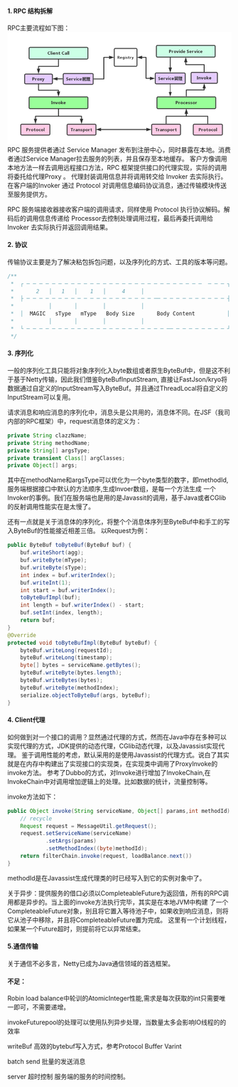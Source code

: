 #### 1. RPC 结构拆解
RPC主要流程如下图：
![](rpc.png)
RPC 服务提供者通过 Service Manager 发布到注册中心，同时暴露在本地。消费者通过Service Manager拉去服务的列表，并且保存至本地缓存。
客户方像调用本地方法一样去调用远程接口方法，RPC 框架提供接口的代理实现，实际的调用将委托给代理Proxy 。
代理封装调用信息并将调用转交给 Invoker 去实际执行。在客户端的Invoker 通过 Protocol 对调用信息编码协议消息，通过传输模块传送至服务提供方。

RPC 服务端接收器接收客户端的调用请求，同样使用 Protocol 执行协议解码。解码后的调用信息传递给 Processor去控制处理调用过程，最后再委托调用给 Invoker 去实际执行并返回调用结果。
#### 2. 协议
传输协议主要是为了解决粘包拆包问题，以及序列化的方式、工具的版本等问题。

```java
/**
 *  ┌ ─ ─ ─ ─ ─ ─ ─ ─ ─ ─ ─ ─ ─ ─ ─ ─ ─ ─ ─ ─ ─ ─ ─ ─ ─ ─ ─ ─  ─ ─ ─ ┐
 *       2   │   1   │    1   │     4     │  
 *  ├ ─ ─ ─ ─ ─ ─ ─ ─ ─ ─ ─ ─ ─ ─ ─ ─ ─ ─ ─ ─ ── ─ ─ ─ ─ ─ ─ ─ ─ ─ ─ ┤
 *           │       │        │           │           
 *  │  MAGIC   sType   mType   Body Size       Body Content          │
 *           │       │        │           │           
 *  └ ─ ─ ─ ─ ─ ─ ─ ─ ─ ─ ─ ─ ─ ─ ─ ─ ─ ─ ─ ─ ─ ─ ── ─ ─ ─ ─ ─ ─ ─ ─ ┘
 */
```
#### 3. 序列化
一般的序列化工具只能将对象序列化入byte数组或者原生ByteBuf中，但是这不利于基于Netty传输，因此我们借鉴ByteBufInputStream,
直接让FastJson/kryo将数据通过自定义的InputStream写入ByteBuf。并且通过ThreadLocal将自定义的InputStream可以复用。

请求消息和响应消息的序列化中，消息头是公共用的，消息体不同。在JSF（我司内部的RPC框架）中，request消息体的定义为：
```java
private String clazzName;
private String methodName;
private String[] argsType; 
private transient Class[] argClasses;
private Object[] args;
```
其中在methodName和argsType可以优化为一个byte类型的数字，即methodId,服务端根据接口中默认的方法顺序,生成Invoer数组，是每一个方法生成
一个Invoker的事例。我们在服务端也是用的是Javassit的调用，基于Java或者CGlib的反射调用性能实在是太慢了。

还有一点就是关于消息体的序列化，将整个个消息体序列至ByteBuf中和手工的写入ByteBuf的性能接近相差三倍。
以Request为例：
```java
public ByteBuf toByteBuf(ByteBuf buf) {
    buf.writeShort(agg);
    buf.writeByte(mType);
    buf.writeByte(sType);
    int index = buf.writerIndex();
    buf.writeInt(1);
    int start = buf.writerIndex();
    toByteBufImpl(buf);
    int length = buf.writerIndex() - start;
    buf.setInt(index, length);
    return buf;
}
@Override
protected void toByteBufImpl(ByteBuf byteBuf) {
    byteBuf.writeLong(requestId);
    byteBuf.writeLong(timestamp);
    byte[] bytes = serviceName.getBytes();
    byteBuf.writeByte(bytes.length);
    byteBuf.writeBytes(bytes);
    byteBuf.writeByte(methodIndex);
    serialize.objectToByteBuf(args, byteBuf);
}
```
#### 4. Client代理
如何做到对一个接口的调用？显然通过代理的方式，然而在Java中存在多种可以实现代理的方式，JDK提供的动态代理，CGlib动态代理，以及Javassist实现代理。
鉴于调用性能的考虑，默认采用的是使用Javassist的代理方式。说白了其实就是在内存中构建出了实现接口的实现类，在实现类中调用了ProxyInvoke的invoke方法。
参考了Dubbo的方式，对Invoke进行增加了InvokeChain,在InvokeChain中对调用增加逻辑上的处理。比如数据的统计，流量控制等。

invoke方法如下：
```java
public Object invoke(String serviceName, Object[] params,int methodId) throws NoAliveProviderException {
    // recycle
    Request request = MessageUtil.getRequest();
    request.setServiceName(serviceName)
            .setArgs(params)
            .setMethodIndex((byte)methodId);
    return filterChain.invoke(request, loadBalance.next())
}
```
methodId是在Javassist生成代理类的时已经写入到它的实例对象中了。

关于异步：提供服务的借口必须以CompleteableFuture为返回值，所有的RPC调用都是异步的。当上面的invoke方法执行完毕，其实是在本地JVM中构建
了一个CompleteableFuture对象，别且将它置入等待池子中，如果收到响应消息，则将它从池子中移除，并且将CompleteableFuture置为完成。
这里有一个计划线程，如果某一个Future超时，则提前将它以异常结束。

#### 5.通信传输
关于通信不必多言，Netty已成为Java通信领域的首选框架。

#### 不足：

Robin load balance中轮训的AtomicInteger性能,需求是每次获取的int只需要唯一即可，不需要递增。

invokeFuturepool的处理可以使用队列异步处理，当数量太多会影响IO线程的的效率

writeBuf 高效的bytebuf写入方式，参考Protocol Buffer Varint

batch send 批量的发送消息

server 超时控制 服务端的服务的时间控制。